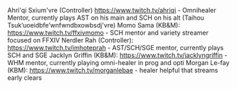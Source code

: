 Ahri'qi  Sxium'vre (Controller) <https://www.twitch.tv/ahriqi> - Omnihealer Mentor, currently plays AST on his main and SCH on his alt (Taihou Tsuk’uoeidbfe’wnfwndbxowbsdj'vre)
Momo Sama (KB&M): <https://www.twitch.tv/ffxivmomo> - SCH mentor and variety streamer focused on FFXIV
Nerdler Rah (Controller): <https://www.twitch.tv/imhoteprah> - AST/SCH/SGE mentor, currently plays SCH and SGE
Jacklyn Griffin (KB&M): <https://www.twitch.tv/jacklyngriffin> - WHM mentor, currently playing omni-healer in prog and opti
Morgan Le-fay (KBM): <https://www.twitch.tv/morganlebae> - healer helpful that streams early clears
